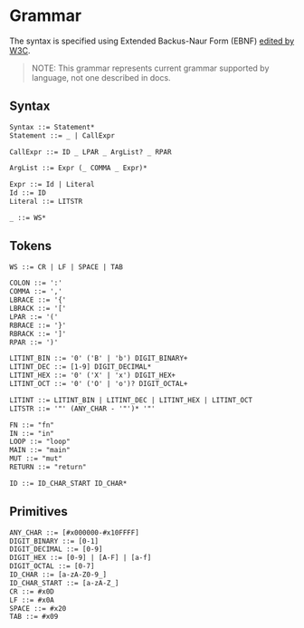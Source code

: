 # Grammar
The syntax is specified using Extended Backus-Naur Form (EBNF)
[edited by W3C](https://www.w3.org/TR/xml/#sec-notation).
> NOTE: This grammar represents current grammar supported by language, not one
> described in docs.

## Syntax
```txt
Syntax ::= Statement*
Statement ::= _ | CallExpr

CallExpr ::= ID _ LPAR _ ArgList? _ RPAR

ArgList ::= Expr (_ COMMA _ Expr)*

Expr ::= Id | Literal
Id ::= ID
Literal ::= LITSTR

_ ::= WS*
```

## Tokens
```txt
WS ::= CR | LF | SPACE | TAB

COLON ::= ':'
COMMA ::= ','
LBRACE ::= '{'
LBRACK ::= '['
LPAR ::= '('
RBRACE ::= '}'
RBRACK ::= ']'
RPAR ::= ')'

LITINT_BIN ::= '0' ('B' | 'b') DIGIT_BINARY+
LITINT_DEC ::= [1-9] DIGIT_DECIMAL*
LITINT_HEX ::= '0' ('X' | 'x') DIGIT_HEX+
LITINT_OCT ::= '0' ('O' | 'o')? DIGIT_OCTAL+

LITINT ::= LITINT_BIN | LITINT_DEC | LITINT_HEX | LITINT_OCT
LITSTR ::= '"' (ANY_CHAR - '"')* '"'

FN ::= "fn"
IN ::= "in"
LOOP ::= "loop"
MAIN ::= "main"
MUT ::= "mut"
RETURN ::= "return"

ID ::= ID_CHAR_START ID_CHAR*
```

## Primitives
```txt
ANY_CHAR ::= [#x000000-#x10FFFF]
DIGIT_BINARY ::= [0-1]
DIGIT_DECIMAL ::= [0-9]
DIGIT_HEX ::= [0-9] | [A-F] | [a-f]
DIGIT_OCTAL ::= [0-7]
ID_CHAR ::= [a-zA-Z0-9_]
ID_CHAR_START ::= [a-zA-Z_]
CR ::= #x0D
LF ::= #x0A
SPACE ::= #x20
TAB ::= #x09
```

